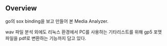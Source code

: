 ## Overview
go의 sox binding을 보고 만들어 본 Media Analyzer.

wav 파일 분석 외에도 리눅스 환경에서 PC를 사용하는 기타리스트를 위해  gp5 포맷 파일을 pdf로 변환하는 기능까지 담고 있다. 
